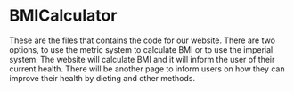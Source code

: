 # BMICalculator
These are the files that contains the code for our website. There are two options, 
to use the metric system to calculate BMI or to use the imperial system.
The website will calculate BMI and it will inform the user of their current health. 
There will be another page to inform users on how they can improve their health by 
dieting and other methods.
